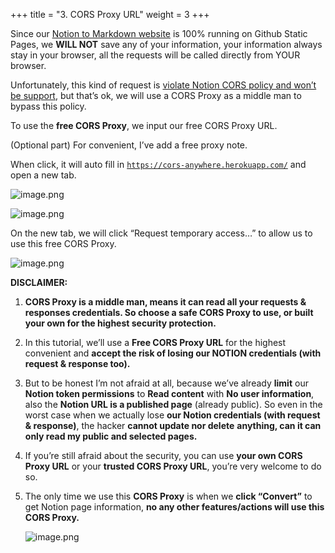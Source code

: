 +++
title = "3. CORS Proxy URL"
weight = 3
+++


Since our [Notion to Markdown website](https://notion-to-md.bamidev.com/) is 100% running on Github Static Pages, we **WILL NOT** save any of your information, your information always stay in your browser, all the requests will be called directly from YOUR browser.


Unfortunately, this kind of request is [violate Notion CORS policy and won’t be support](https://github.com/makenotion/notion-sdk-js/issues/96#issuecomment-852542180), but that’s ok, we will use a CORS Proxy as a middle man to bypass this policy.


To use the **free CORS Proxy**, we input our free CORS Proxy URL.


(Optional part) For convenient, I’ve add a free proxy note.


When click, it will auto fill in [`https://cors-anywhere.herokuapp.com/`](https://cors-anywhere.herokuapp.com/) and open a new tab.


![image.png](/images/002-ii-level-1-notion-to-md/10-985557-image.png)


![image.png](/images/002-ii-level-1-notion-to-md/10-764495-image.png)


On the new tab, we will click “Request temporary access…” to allow us to use this free CORS Proxy.


![image.png](/images/002-ii-level-1-notion-to-md/10-368949-image.png)


**DISCLAIMER:** 

1. **CORS Proxy is a middle man, means it can read all your requests & responses credentials. So choose a safe CORS Proxy to use, or built your own for the highest security protection.**
2. In this tutorial, we’ll use a **Free CORS Proxy URL** for the highest convenient and **accept the risk of losing our NOTION credentials (with request & response too).**
3. But to be honest I’m not afraid at all, because we’ve already **limit** our **Notion token permissions** to **Read content** with **No user information**, also the **Notion URL is a published page** (already public). So even in the worst case when we actually lose **our Notion credentials (with request & response)**, the hacker **cannot update nor delete** **anything, can it can only read my public and selected pages.**
4. If you’re still afraid about the security, you can use **your own CORS Proxy URL** or your **trusted CORS Proxy URL**, you’re very welcome to do so.
5. The only time we use this **CORS Proxy** is when we **click “Convert”** to get Notion page information, **no any other features/actions will use this CORS Proxy.**

	![image.png](/images/002-ii-level-1-notion-to-md/10-480595-image.png)


